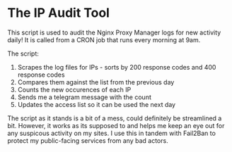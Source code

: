 # The IP Audit Tool

This script is used to audit the Nginx Proxy Manager logs for new activity daily!
It is called from a CRON job that runs every morning at 9am.

The script:
  1. Scrapes the log files for IPs - sorts by 200 response codes and 400 response codes
  2. Compares them against the list from the previous day
  3. Counts the new occurences of each IP
  4. Sends me a telegram message with the count
  5. Updates the access list so it can be used the next day

The script as it stands is a bit of a mess, could definitely be streamlined a bit. However, it works as its supposed to and helps me keep an eye out for any suspicous activity on my sites.
I use this in tandem with Fail2Ban to protect my public-facing services from any bad actors.
